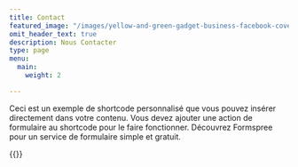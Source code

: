 ```yaml
---
title: Contact
featured_image: "/images/yellow-and-green-gadget-business-facebook-cover.png"
omit_header_text: true
description: Nous Contacter
type: page
menu:
  main:
    weight: 2

---
```

Ceci est un exemple de shortcode personnalisé que vous pouvez insérer directement dans votre contenu. Vous devez ajouter une action de formulaire au shortcode pour le faire fonctionner. Découvrez Formspree pour un service de formulaire simple et gratuit.

{{<form-contact action = "https://example.com">}}